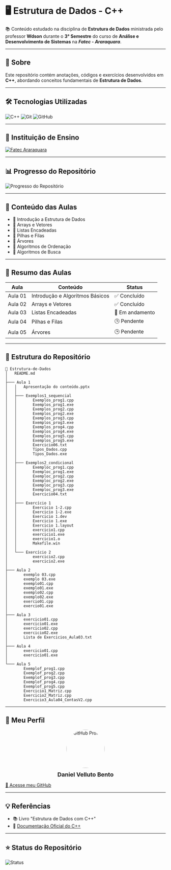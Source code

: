 # 🖥️ Estrutura de Dados - C++

📚 Conteúdo estudado na disciplina de **Estrutura de Dados** ministrada pelo professor **Wdson** durante o **3° Semestre** do curso de **Análise e Desenvolvimento de Sistemas** na ***Fatec - Araraquara***.

---

## 🔗 Sobre

Este repositório contém anotações, códigos e exercícios desenvolvidos em **C++**, abordando conceitos fundamentais de **Estrutura de Dados**.

---

## 🛠️ Tecnologias Utilizadas

![C++](https://img.shields.io/badge/C++-blue?style=for-the-badge&logo=cplusplus)
![Git](https://img.shields.io/badge/Git-black?style=for-the-badge&logo=git)
![GitHub](https://img.shields.io/badge/GitHub-181717?style=for-the-badge&logo=github)

---

## 🏫 Instituição de Ensino

[![Fatec Araraquara](https://img.shields.io/badge/Fatec-Araraquara-red?style=for-the-badge)](https://fatecararaquara.cps.sp.gov.br/)

---

## 📊 Progresso do Repositório

![Progresso do Repositório](https://img.shields.io/badge/Progresso-40%25-blue?style=for-the-badge)

---

## 📖 Conteúdo das Aulas

- 🔹 Introdução a Estrutura de Dados
- 🔹 Arrays e Vetores
- 🔹 Listas Encadeadas
- 🔹 Pilhas e Filas
- 🔹 Árvores
- 🔹 Algoritmos de Ordenação
- 🔹 Algoritmos de Busca

---

## 📝 Resumo das Aulas

| Aula                | Conteúdo                | Status |
|-----------------|----------------|---------|
| Aula 01         | Introdução e Algoritmos Básicos       | ✅ Concluído |
| Aula 02         | Arrays e Vetores        | ✅ Concluído |
| Aula 03         | Listas Encadeadas       | 🔄 Em andamento |
| Aula 04         | Pilhas e Filas         | 🕒 Pendente |
| Aula 05         | Árvores            | 🕒 Pendente |

---

## 📂 Estrutura do Repositório

```
📂 Estrutura-de-Dados
│   README.md
│
├─── Aula 1
│   │   Apresentação do conteúdo.pptx
│   │
│   ├─── Exemplos1_sequencial
│   │       Exemplos_prog1.cpp
│   │       Exemplos_prog1.exe
│   │       Exemplos_prog2.cpp
│   │       Exemplos_prog2.exe
│   │       Exemplos_prog3.cpp
│   │       Exemplos_prog3.exe
│   │       Exemplos_prog4.cpp
│   │       Exemplos_prog4.exe
│   │       Exemplos_prog5.cpp
│   │       Exemplos_prog5.exe
│   │       Exercicio06.txt
│   │       Tipos_Dados.cpp
│   │       Tipos_Dados.exe
│   │
│   ├─── Exemplos2_condicional
│   │       Exemploc_prog1.cpp
│   │       Exemploc_prog1.exe
│   │       Exemploc_prog2.cpp
│   │       Exemploc_prog2.exe
│   │       Exemploc_prog3.cpp
│   │       Exemploc_prog3.exe
│   │       Exercicio04.txt
│   │
│   ├─── Exercício 1
│   │       Exercicio 1-2.cpp
│   │       Exercicio 1-2.exe
│   │       Exercicio 1.dev
│   │       Exercicio 1.exe
│   │       Exercicio 1.layout
│   │       exercicio1.cpp
│   │       exercicio1.exe
│   │       exercicio1.o
│   │       Makefile.win
│   │
│   └─── Exercício 2
│           exercicio2.cpp
│           exercicio2.exe
│
├─── Aula 2
│       exemplo 03.cpp
│       exemplo 03.exe
│       exemplo01.cpp
│       exemplo01.exe
│       exemplo02.cpp
│       exemplo02.exe
│       exercio01.cpp
│       exercio01.exe
│
├─── Aula 3
│       exercicio01.cpp
│       exercicio01.exe
│       exercicio02.cpp
│       exercicio02.exe
│       Lista de Exercicios_Aula03.txt
│
├─── Aula 4
│       exercicio01.cpp
│       exercicio01.exe
│
└─── Aula 5
        Exemplof_prog1.cpp
        Exemplof_prog2.cpp
        Exemplof_prog3.cpp
        Exemplof_prog4.cpp
        Exemplof_prog5.cpp
        Exercicio1_Matriz.cpp
        Exercicio2_Matriz.cpp
        Exercicio3_Aula04_ContasV2.cpp
```

---

## 🚀 Meu Perfil

<div style="text-align: center;">
  <img src="https://github.com/daniel-bento11.png" alt="GitHub Profile" width="120" height="120" style="border-radius: 50%;"/>
  <div style="font-weight: bold; font-size: 18px; margin-top: 10px;">Daniel Velluto Bento</div>
</div>

[🔗 Acesse meu GitHub](https://github.com/daniel-bento11)

---

## 💡 Referências

- 📚 Livro "Estrutura de Dados com C++"
- 🎯 [Documentação Oficial do C++](https://cplusplus.com/)

---

## ⭐ Status do Repositório

![Status](https://img.shields.io/badge/Em%20desenvolvimento-blue?style=for-the-badge)
